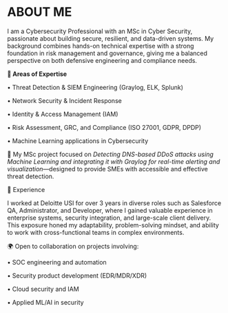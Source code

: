 # ABOUT ME

I am a Cybersecurity Professional with an MSc in Cyber Security, passionate about building secure, resilient, and data-driven systems. My background combines hands-on technical expertise with a strong foundation in risk management and governance, giving me a balanced perspective on both defensive engineering and compliance needs.

**🔐 Areas of Expertise**

• Threat Detection & SIEM Engineering (Graylog, ELK, Splunk)

• Network Security & Incident Response

• Identity & Access Management (IAM)

• Risk Assessment, GRC, and Compliance (ISO 27001, GDPR, DPDP)

• Machine Learning applications in Cybersecurity

📌 My MSc project focused on *Detecting DNS-based DDoS attacks using Machine Learning and integrating it with Graylog for real-time alerting and visualization*—designed to provide SMEs with accessible and effective threat detection.

💼 Experience

I worked at Deloitte USI for over 3 years in diverse roles such as Salesforce QA, Administrator, and Developer, where I gained valuable experience in enterprise systems, security integration, and large-scale client delivery. This exposure honed my adaptability, problem-solving mindset, and ability to work with cross-functional teams in complex environments.

🌍 Open to collaboration on projects involving:

• SOC engineering and automation

• Security product development (EDR/MDR/XDR)

• Cloud security and IAM

• Applied ML/AI in security
